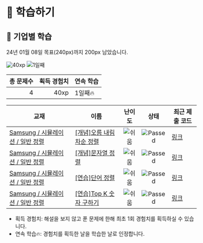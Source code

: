 # 📖 학습하기

## 🚀 기업별 학습
24년 01월 08일 목표(240px)까지 200px 남았습니다.

![40xp](https://img.shields.io/badge/EXP-40xp-%235cb85c.svg?for-the-badge)
![1일째](https://img.shields.io/badge/연속학습-1일째-%23E34F26.svg?for-the-badge)

|총 문제수|획득 경험치|연속 학습|
|---:|---:|---|
4|40xp|1일째🔥|

|교재|이름|난이도|상태|최근 제출 코드|
|---|---|:---:|:---:|---|
|[Samsung / 시뮬레이션 / 일반 정렬](https://www.codetree.ai/missions?missionId=13)|[[개념]오름 내림차순 정렬](https://www.codetree.ai/missions/13/problems/inc-dec-sorting)|![쉬움][easy]|![Passed][passed]|[링크](https://github.com/MoonGyu-Jeong/codetree-TILs/blob/main/240108/%EC%98%A4%EB%A6%84%20%EB%82%B4%EB%A6%BC%EC%B0%A8%EC%88%9C%20%EC%A0%95%EB%A0%AC/inc-dec-sorting.cpp)|
|[Samsung / 시뮬레이션 / 일반 정렬](https://www.codetree.ai/missions?missionId=13)|[[개념]문자열 정렬](https://www.codetree.ai/missions/13/problems/string-sort)|![쉬움][easy]|![Passed][passed]|[링크](https://github.com/MoonGyu-Jeong/codetree-TILs/blob/main/240108/%EB%AC%B8%EC%9E%90%EC%97%B4%20%EC%A0%95%EB%A0%AC/string-sort.cpp)|
|[Samsung / 시뮬레이션 / 일반 정렬](https://www.codetree.ai/missions?missionId=13)|[[연습]단어 정렬](https://www.codetree.ai/missions/13/problems/sorting-words)|![쉬움][easy]|![Passed][passed]|[링크](https://github.com/MoonGyu-Jeong/codetree-TILs/blob/main/240108/%EB%8B%A8%EC%96%B4%20%EC%A0%95%EB%A0%AC/sorting-words.cpp)|
|[Samsung / 시뮬레이션 / 일반 정렬](https://www.codetree.ai/missions?missionId=13)|[[연습]Top K 숫자 구하기](https://www.codetree.ai/missions/13/problems/kth-number)|![쉬움][easy]|![Passed][passed]|[링크](https://github.com/MoonGyu-Jeong/codetree-TILs/blob/main/240108/Top%20K%20%EC%88%AB%EC%9E%90%20%EA%B5%AC%ED%95%98%EA%B8%B0/kth-number.cpp)|


* 획득 경험치: 해설을 보지 않고 푼 문제에 한해 최초 1회 경험치를 획득하실 수 있습니다.
* 연속 학습:fire:: 경험치를 획득한 날을 학습한 날로 인정합니다.










[b5]: https://img.shields.io/badge/Bronze_5-%235D3E31.svg
[b4]: https://img.shields.io/badge/Bronze_4-%235D3E31.svg
[b3]: https://img.shields.io/badge/Bronze_3-%235D3E31.svg
[b2]: https://img.shields.io/badge/Bronze_2-%235D3E31.svg
[b1]: https://img.shields.io/badge/Bronze_1-%235D3E31.svg
[s5]: https://img.shields.io/badge/Silver_5-%23394960.svg
[s4]: https://img.shields.io/badge/Silver_4-%23394960.svg
[s3]: https://img.shields.io/badge/Silver_3-%23394960.svg
[s2]: https://img.shields.io/badge/Silver_2-%23394960.svg
[s1]: https://img.shields.io/badge/Silver_1-%23394960.svg
[g5]: https://img.shields.io/badge/Gold_5-%23FFC433.svg
[g4]: https://img.shields.io/badge/Gold_4-%23FFC433.svg
[g3]: https://img.shields.io/badge/Gold_3-%23FFC433.svg
[g2]: https://img.shields.io/badge/Gold_2-%23FFC433.svg
[g1]: https://img.shields.io/badge/Gold_1-%23FFC433.svg
[p5]: https://img.shields.io/badge/Platinum_5-%2376DDD8.svg
[p4]: https://img.shields.io/badge/Platinum_4-%2376DDD8.svg
[p3]: https://img.shields.io/badge/Platinum_3-%2376DDD8.svg
[p2]: https://img.shields.io/badge/Platinum_2-%2376DDD8.svg
[p1]: https://img.shields.io/badge/Platinum_1-%2376DDD8.svg
[passed]: https://img.shields.io/badge/Passed-%23009D27.svg
[failed]: https://img.shields.io/badge/Failed-%23D24D57.svg
[easy]: https://img.shields.io/badge/쉬움-%235cb85c.svg?for-the-badge
[medium]: https://img.shields.io/badge/보통-%23FFC433.svg?for-the-badge
[hard]: https://img.shields.io/badge/어려움-%23D24D57.svg?for-the-badge